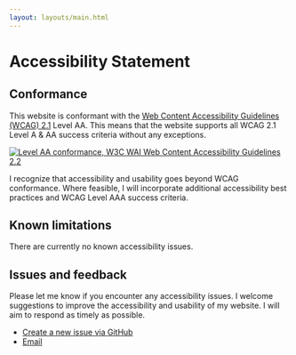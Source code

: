 ```yaml
---
layout: layouts/main.html
---
```

# Accessibility Statement

## Conformance

This website is conformant with the [Web Content Accessibility Guidelines (WCAG) 2.1](https://www.w3.org/TR/WCAG22/) Level AA. This means that the website supports all WCAG 2.1 Level A & AA success criteria without any exceptions.

<a href="https://www.w3.org/WAI/WCAG2AA-Conformance" title="Explanation of WCAG 2 Level AA conformance"><img alt="Level AA conformance, W3C WAI Web Content Accessibility Guidelines 2.2" src="https://www.w3.org/WAI/WCAG22/wcag2.2AA-blue.svg"></a>

I recognize that accessibility and usability goes beyond WCAG conformance. Where feasible, I will incorporate additional accessibility best practices and WCAG Level AAA success criteria.

## Known limitations

There are currently no known accessibility issues.

## Issues and feedback

Please let me know if you encounter any accessibility issues. I welcome suggestions to improve the accessibility and usability of my website. I will aim to respond as timely as possible.

* [Create a new issue via GitHub](https://github.com/gradyat/gradyt.com/issues/new/choose)
* [Email](mailto:gradyt513@gmail.com?subject=gradyt.com%20accessibility%20feedback)
